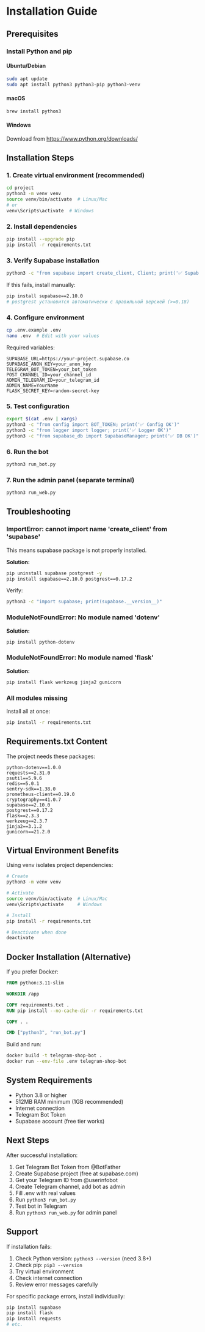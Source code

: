 # Installation Guide

## Prerequisites

### Install Python and pip

#### Ubuntu/Debian
```bash
sudo apt update
sudo apt install python3 python3-pip python3-venv
```

#### macOS
```bash
brew install python3
```

#### Windows
Download from https://www.python.org/downloads/

## Installation Steps

### 1. Create virtual environment (recommended)

```bash
cd project
python3 -m venv venv
source venv/bin/activate  # Linux/Mac
# or
venv\Scripts\activate  # Windows
```

### 2. Install dependencies

```bash
pip install --upgrade pip
pip install -r requirements.txt
```

### 3. Verify Supabase installation

```bash
python3 -c "from supabase import create_client, Client; print('✅ Supabase OK')"
```

If this fails, install manually:

```bash
pip install supabase==2.10.0
# postgrest установится автоматически с правильной версией (>=0.18)
```

### 4. Configure environment

```bash
cp .env.example .env
nano .env  # Edit with your values
```

Required variables:
```env
SUPABASE_URL=https://your-project.supabase.co
SUPABASE_ANON_KEY=your_anon_key
TELEGRAM_BOT_TOKEN=your_bot_token
POST_CHANNEL_ID=your_channel_id
ADMIN_TELEGRAM_ID=your_telegram_id
ADMIN_NAME=YourName
FLASK_SECRET_KEY=random-secret-key
```

### 5. Test configuration

```bash
export $(cat .env | xargs)
python3 -c "from config import BOT_TOKEN; print('✅ Config OK')"
python3 -c "from logger import logger; print('✅ Logger OK')"
python3 -c "from supabase_db import SupabaseManager; print('✅ DB OK')"
```

### 6. Run the bot

```bash
python3 run_bot.py
```

### 7. Run the admin panel (separate terminal)

```bash
python3 run_web.py
```

## Troubleshooting

### ImportError: cannot import name 'create_client' from 'supabase'

This means supabase package is not properly installed.

**Solution:**
```bash
pip uninstall supabase postgrest -y
pip install supabase==2.10.0 postgrest==0.17.2
```

Verify:
```bash
python3 -c "import supabase; print(supabase.__version__)"
```

### ModuleNotFoundError: No module named 'dotenv'

**Solution:**
```bash
pip install python-dotenv
```

### ModuleNotFoundError: No module named 'flask'

**Solution:**
```bash
pip install flask werkzeug jinja2 gunicorn
```

### All modules missing

Install all at once:
```bash
pip install -r requirements.txt
```

## Requirements.txt Content

The project needs these packages:

```
python-dotenv==1.0.0
requests==2.31.0
psutil==5.9.6
redis==5.0.1
sentry-sdk==1.38.0
prometheus-client==0.19.0
cryptography==41.0.7
supabase==2.10.0
postgrest==0.17.2
flask==2.3.3
werkzeug==2.3.7
jinja2==3.1.2
gunicorn==21.2.0
```

## Virtual Environment Benefits

Using venv isolates project dependencies:

```bash
# Create
python3 -m venv venv

# Activate
source venv/bin/activate  # Linux/Mac
venv\Scripts\activate     # Windows

# Install
pip install -r requirements.txt

# Deactivate when done
deactivate
```

## Docker Installation (Alternative)

If you prefer Docker:

```dockerfile
FROM python:3.11-slim

WORKDIR /app

COPY requirements.txt .
RUN pip install --no-cache-dir -r requirements.txt

COPY . .

CMD ["python3", "run_bot.py"]
```

Build and run:
```bash
docker build -t telegram-shop-bot .
docker run --env-file .env telegram-shop-bot
```

## System Requirements

- Python 3.8 or higher
- 512MB RAM minimum (1GB recommended)
- Internet connection
- Telegram Bot Token
- Supabase account (free tier works)

## Next Steps

After successful installation:

1. Get Telegram Bot Token from @BotFather
2. Create Supabase project (free at supabase.com)
3. Get your Telegram ID from @userinfobot
4. Create Telegram channel, add bot as admin
5. Fill .env with real values
6. Run `python3 run_bot.py`
7. Test bot in Telegram
8. Run `python3 run_web.py` for admin panel

## Support

If installation fails:
1. Check Python version: `python3 --version` (need 3.8+)
2. Check pip: `pip3 --version`
3. Try virtual environment
4. Check internet connection
5. Review error messages carefully

For specific package errors, install individually:
```bash
pip install supabase
pip install flask
pip install requests
# etc.
```
